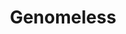 ---
layout: media
title: "Genomeless"
blurb:
tags:
  categories: visual
ads: false
share: false
image:
  id: 26319598134
---